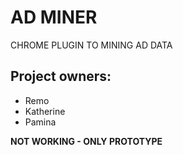 # AD MINER

CHROME PLUGIN TO MINING AD DATA

## Project owners:
- Remo
- Katherine
- Pamina

**NOT WORKING - ONLY PROTOTYPE** 
